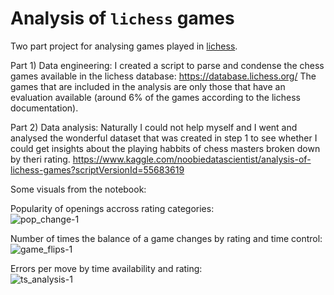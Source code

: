 # Analysis of `lichess` games
Two part project for analysing games played in [lichess](lichess.org). 

Part 1) Data engineering: I created a script to parse and condense the chess games available in the lichess database: https://database.lichess.org/
The games that are included in the analysis are only those that have an evaluation available (around 6% of the games according to the lichess documentation).

Part 2) Data analysis: Naturally I could not help myself and I went and analysed the wonderful dataset that was created in step 1 to see whether I could get insights about the playing habbits of chess masters broken down by theri rating.
https://www.kaggle.com/noobiedatascientist/analysis-of-lichess-games?scriptVersionId=55683619

Some visuals from the notebook:

Popularity of openings accross rating categories:  
![pop_change-1](https://user-images.githubusercontent.com/56187121/147279240-93b948a1-93d5-446f-b875-431c0882b809.png)

Number of times the balance of a game changes by rating and time control:  
![game_flips-1](https://user-images.githubusercontent.com/56187121/147279315-fa1e9931-8557-4b6d-9be4-63f5bb9fd878.png)

Errors per move by time availability and rating:  
![ts_analysis-1](https://user-images.githubusercontent.com/56187121/147279386-f16467e4-5f67-4808-95a5-537d464bdaba.png)
